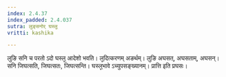 ```yaml
---
index: 2.4.37
index_padded: 2.4.037
sutra: लुङ्सनोर् घस्ल्̥
vritti: kashika

---
```

लुङि सनि च परतो ऽदो घस्ल्̥ आदेशो भवति। ल्̥दित्करणम् अङर्थम्। लुङि अघसत्, अघसताम्, अघसन्। सनि जिघत्सति, जिघत्सतः, जिघत्सन्ति। घस्ल्̥भावे ऽच्युपसङ्ख्यानम्। प्रात्ति इति प्रघसः।